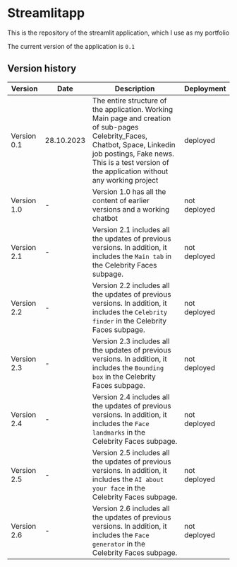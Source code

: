 # Streamlitapp
This is the repository of the streamlit application, which I use as my portfolio

The current version of the application is `0.1`


## Version history
| Version | Date | Description | Deployment |
|------------|------------|------------|------------|
| Version 0.1 | 28.10.2023 | The entire structure of the application. Working Main page and creation of sub-pages Celebrity_Faces, Chatbot, Space, Linkedin job postings, Fake news. This is a test version of the application without any working project | deployed |
| Version 1.0 | - | Version 1.0 has all the content of earlier versions and a working chatbot | not deployed |
| Version 2.1 | - | Version 2.1 includes all the updates of previous versions. In addition, it includes the `Main tab` in the Celebrity Faces subpage. | not deployed |
| Version 2.2 | - | Version 2.2 includes all the updates of previous versions. In addition, it includes the `Celebrity finder` in the Celebrity Faces subpage. | not deployed |
| Version 2.3 | - | Version 2.3 includes all the updates of previous versions. In addition, it includes the `Bounding box` in the Celebrity Faces subpage. | not deployed |
| Version 2.4 | - | Version 2.4 includes all the updates of previous versions. In addition, it includes the `Face landmarks` in the Celebrity Faces subpage. | not deployed |
| Version 2.5 | - | Version 2.5 includes all the updates of previous versions. In addition, it includes the `AI about your face` in the Celebrity Faces subpage. | not deployed |
| Version 2.6 | - | Version 2.6 includes all the updates of previous versions. In addition, it includes the `Face generator` in the Celebrity Faces subpage. | not deployed |

